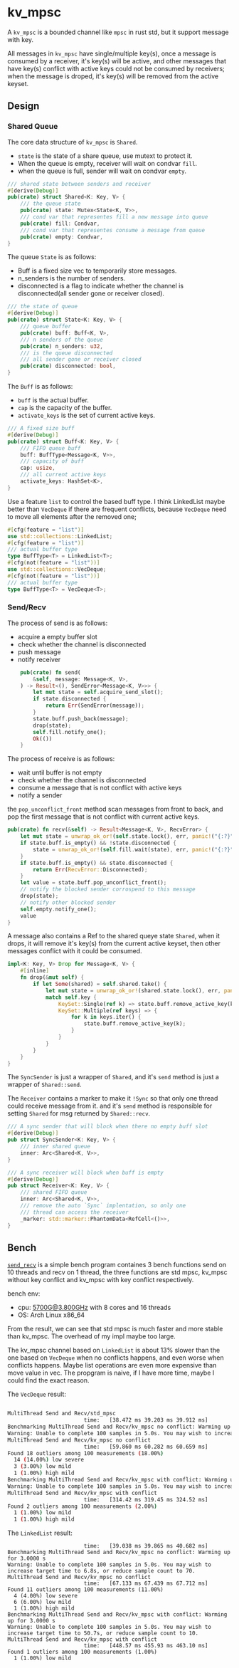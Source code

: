 # kv_mpsc

A `kv_mpsc` is a bounded channel like `mpsc` in rust std, but it support message with key.

All messages in `kv_mpsc` have single/multiple key(s), once a message is consumed by a receiver, it's key(s) will be active, and other messages that have key(s) conflict with active keys could not be consumed by receivers; when the message is droped, it's key(s) will be removed from the active keyset.



## Design

### Shared Queue

The core data structure of `kv_mpsc` is `Shared`. 
- `state` is the state of a share queue, use mutext to protect it.
- When the queue is empty, receiver will wait on condvar `fill`.
- when the queue is full, sender will wait on condvar `empty`.

```rust
/// shared state between senders and receiver
#[derive(Debug)]
pub(crate) struct Shared<K: Key, V> {
    /// the queue state
    pub(crate) state: Mutex<State<K, V>>,
    /// cond var that representes fill a new message into queue
    pub(crate) fill: Condvar,
    /// cond var that representes consume a message from queue
    pub(crate) empty: Condvar,
}
```

The queue `State` is as follows:
- Buff is a fixed size vec to temporarily store messages.
- n_senders is the number of senders.
- disconnected is a flag to indicate whether the channel is disconnected(all sender gone or receiver closed).


```rust
/// the state of queue
#[derive(Debug)]
pub(crate) struct State<K: Key, V> {
    /// queue buffer
    pub(crate) buff: Buff<K, V>,
    /// n senders of the queue
    pub(crate) n_senders: u32,
    /// is the queue disconnected
    /// all sender gone or receiver closed
    pub(crate) disconnected: bool,
}
```

The `Buff` is as follows:
- `buff` is the actual buffer.
- `cap` is the capacity of the buffer.
- `activate_keys` is the set of current active keys. 

```rust
/// A fixed size buff
#[derive(Debug)]
pub(crate) struct Buff<K: Key, V> {
    /// FIFO queue buff
    buff: BuffType<Message<K, V>>,
    /// capacity of buff
    cap: usize,
    /// all current active keys
    activate_keys: HashSet<K>,
}
```

Use a feature `list` to control the based buff type. I think LinkedList maybe better than `VecDeque` if there are frequent conflicts, because `VecDeque` need to move all elements after the removed one;

```rust
#[cfg(feature = "list")]
use std::collections::LinkedList;
#[cfg(feature = "list")]
/// actual buffer type
type BuffType<T> = LinkedList<T>;
#[cfg(not(feature = "list"))]
use std::collections::VecDeque;
#[cfg(not(feature = "list"))]
/// actual buffer type
type BuffType<T> = VecDeque<T>;
```

### Send/Recv

The process of send is as follows:
- acquire a empty buffer slot
- check whether the channel is disconnected
- push message
- notify receiver

```rust
    pub(crate) fn send(
        &self, message: Message<K, V>,
    ) -> Result<(), SendError<Message<K, V>>> {
        let mut state = self.acquire_send_slot();
        if state.disconnected {
            return Err(SendError(message));
        }
        state.buff.push_back(message);
        drop(state);
        self.fill.notify_one();
        Ok(())
    }
```

The process of receive is as follows:
- wait until buffer is not empty
- check whether the channel is disconnected
- consume a message that is not conflict with active keys
- notify a sender

the `pop_unconflict_front` method scan messages from front to back, and pop the first message that is not conflict with current active keys.
```rust
pub(crate) fn recv(&self) -> Result<Message<K, V>, RecvError> {
    let mut state = unwrap_ok_or!(self.state.lock(), err, panic!("{:?}", err));
    if state.buff.is_empty() && !state.disconnected {
        state = unwrap_ok_or!(self.fill.wait(state), err, panic!("{:?}", err));
    }
    if state.buff.is_empty() && state.disconnected {
        return Err(RecvError::Disconnected);
    }
    let value = state.buff.pop_unconflict_front();
    // notify the blocked sender corrospend to this message
    drop(state);
    // notify other blocked sender
    self.empty.notify_one();
    value
}
```
A message also contains a Ref to the shared queye state `Shared`, when it drops, it will remove it's key(s) from the current active keyset, then other messages conflict with it could be consumed.

```rust
impl<K: Key, V> Drop for Message<K, V> {
    #[inline]
    fn drop(&mut self) {
        if let Some(shared) = self.shared.take() {
            let mut state = unwrap_ok_or!(shared.state.lock(), err, panic!("{:?}", err));
            match self.key {
                KeySet::Single(ref k) => state.buff.remove_active_key(k),
                KeySet::Multiple(ref keys) => {
                    for k in keys.iter() {
                        state.buff.remove_active_key(k);
                    }
                }
            }
        }
    }
}
```

The `SyncSender` is just a wrapper of `Shared`, and it's `send` method is just a wrapper of `Shared::send`.

The `Receiver` contains a marker to make it `!Sync` so that only one thread could receive message from it.
and it's `send` method is responsible for setting `Shared` for msg returned by `Shared::recv`.

```rust
/// A sync sender that will block when there no empty buff slot
#[derive(Debug)]
pub struct SyncSender<K: Key, V> {
    /// inner shared queue
    inner: Arc<Shared<K, V>>,
}

/// A sync receiver will block when buff is empty
#[derive(Debug)]
pub struct Receiver<K: Key, V> {
    /// shared FIFO queue
    inner: Arc<Shared<K, V>>,
    /// remove the auto `Sync` implentation, so only one
    /// thread can access the receiver
    _marker: std::marker::PhantomData<RefCell<()>>,
}
```

## Bench
[`send_recv`](benches/send_recv.rs) is a simple bench program containes 3 bench functions send on 10 threads and recv on 1 thread, the three functions are std mpsc, kv_mpsc without key conflict and kv_mpsc with key conflict respectively.

bench env:
 - cpu: 5700G@3.800GHz with 8 cores and 16 threads
 - OS: Arch Linux x86_64


From the result, we can see that std mpsc is much faster and more stable than kv_mpsc. The overhead of my impl maybe too large.

The kv_mpsc channel based on `LinkedList` is about 13% slower than the one based on `VecDeque` when no conflicts happens, and even worse when conflicts happens. Maybe list operations are even more expensive than move value in vec. The propgram is naive, if I have more time, maybe I could find the exact reason.


The `VecDeque` result:

```bash

MultiThread Send and Recv/std_mpsc
                        time:   [38.472 ms 39.203 ms 39.912 ms]
Benchmarking MultiThread Send and Recv/kv_mpsc no conflict: Warming up for 3.0000 s
Warning: Unable to complete 100 samples in 5.0s. You may wish to increase target time to 6.1s, or reduce sample count to 80.
MultiThread Send and Recv/kv_mpsc no conflict
                        time:   [59.860 ms 60.282 ms 60.659 ms]
Found 18 outliers among 100 measurements (18.00%)
  14 (14.00%) low severe
  3 (3.00%) low mild
  1 (1.00%) high mild
Benchmarking MultiThread Send and Recv/kv_mpsc with conflict: Warming up for 3.0000 s
Warning: Unable to complete 100 samples in 5.0s. You may wish to increase target time to 32.6s, or reduce sample count to 10.
MultiThread Send and Recv/kv_mpsc with conflict
                        time:   [314.42 ms 319.45 ms 324.52 ms]
Found 2 outliers among 100 measurements (2.00%)
  1 (1.00%) low mild
  1 (1.00%) high mild


```

The `LinkedList` result:
```bashMultiThread Send and Recv/std_mpsc
                        time:   [39.038 ms 39.865 ms 40.682 ms]
Benchmarking MultiThread Send and Recv/kv_mpsc no conflict: Warming up for 3.0000 s
Warning: Unable to complete 100 samples in 5.0s. You may wish to increase target time to 6.8s, or reduce sample count to 70.
MultiThread Send and Recv/kv_mpsc no conflict
                        time:   [67.133 ms 67.439 ms 67.712 ms]
Found 11 outliers among 100 measurements (11.00%)
  4 (4.00%) low severe
  6 (6.00%) low mild
  1 (1.00%) high mild
Benchmarking MultiThread Send and Recv/kv_mpsc with conflict: Warming up for 3.0000 s
Warning: Unable to complete 100 samples in 5.0s. You may wish to increase target time to 50.7s, or reduce sample count to 10.
MultiThread Send and Recv/kv_mpsc with conflict
                        time:   [448.57 ms 455.93 ms 463.10 ms]
Found 1 outliers among 100 measurements (1.00%)
  1 (1.00%) low mild

```
